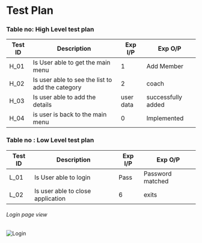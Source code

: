 # Test Plan
### Table no: High Level test plan
| Test ID | Description | Exp I/P| Exp O/P|
| --- | --- | --- | ---- |
| H_01 |  Is User able to get the main menu |1|  Add Member|
| H_02| Is user able to see the list to add the category| 2 | coach|
| H_03 | Is user able to add the details |user data|  successfully added |
| H_04| is user is back to the main menu  |0| Implemented|

### Table no : Low Level test plan
| Test ID | Description | Exp I/P| Exp O/P|
| --- | --- | --- | ---- |
| L_01 |  Is User able to login | Pass |  Password matched|
| L_02| Is user able to close application| 6 | exits|


###### Login page view
![Login](https://user-images.githubusercontent.com/101061728/161077382-3b651c21-722d-4153-b1d5-808cd77606f3.PNG)

